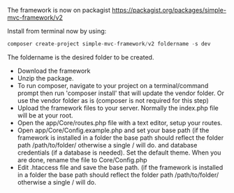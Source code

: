 The framework is now on packagist <a href='https://packagist.org/packages/simple-mvc-framework/v2'>https://packagist.org/packages/simple-mvc-framework/v2</a>

Install from terminal now by using:

```php
composer create-project simple-mvc-framework/v2 foldername -s dev
```

The foldername is the desired folder to be created.

- Download the framework
- Unzip the package.
- To run composer, navigate to your project on a terminal/command prompt then run 'composer install' that will update the vendor folder. Or use the vendor folder as is (composer is not required for this step)
- Upload the framework files to your server. Normally the index.php file will be at your root.
- Open the app/Core/routes.php file with a text editor, setup your routes.
- Open app/Core/Config.example.php and set your base path (if the framework is installed in a folder the base path should reflect the folder path /path/to/folder/ otherwise a single / will do. and database credentials (if a database is needed). Set the default theme. When you are done, rename the file to Core/Config.php
- Edit .htaccess file and save the base path. (if the framework is installed in a folder the base path should reflect the folder path /path/to/folder/ otherwise a single / will do.
